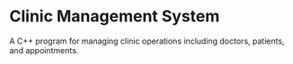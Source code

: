 # Clinic Management System

A C++ program for managing clinic operations including doctors, patients, and appointments.

